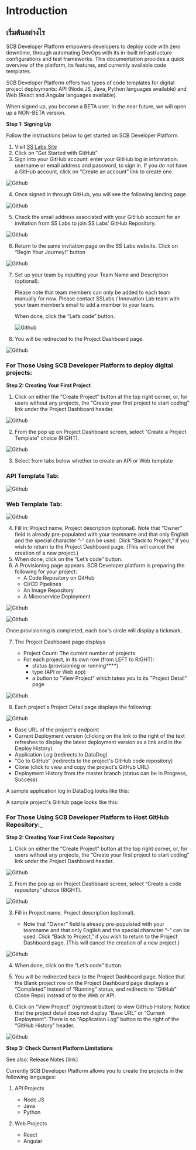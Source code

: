# Introduction </ins>

## เริ่มต้นอย่างไร

SCB Developer Platform empowers developers to deploy code with zero downtime, through automating DevOps with its in-built infrastructure configurations and test frameworks. This documentation provides a quick overview of the platform, its features, and currently available code templates.

SCB Developer Platform offers two types of code templates for digital project deployments: API (Node.JS, Java, Python languages available) and Web (React and Angular languages available). 

When signed up, you become a BETA user. In the near future, we will open up a NON-BETA version.

**Step 1: Signing Up**

Follow the instructions below to get started on SCB Developer Platform.

1. Visit [SS Labs Site](https://www.sslabs.sh/)
2. Click on “Get Started with GitHub” 
3. Sign into your GitHub account: enter your GitHub log in information: username or email address and password, to sign in. If you do not have a GitHub account, click on “Create an account” link to create one.

![Github](https://sslabs-utility.s3-ap-southeast-1.amazonaws.com/docs_image/Sign+in+with+GitHub.png)

4. Once signed in through GitHub, you will see the following landing page.

![Github](https://sslabs-utility.s3-ap-southeast-1.amazonaws.com/docs_image/accept+email.png)

5. Check the email address associated with your GitHub account for an invitation from SS Labs to join SS Labs’ GitHub Repository.

![Github](https://sslabs-utility.s3-ap-southeast-1.amazonaws.com/docs_image/GitHub.png)

6. Return to the same invitation page on the SS Labs website. Click on “Begin Your Journey!” button

![Github](https://sslabs-utility.s3-ap-southeast-1.amazonaws.com/docs_image/accept+email.png)

7. Set up your team by inputting your Team Name and Description (optional). 

	Please note that team members can only be added to each team manually for now. Please contact SSLabs / Innovation Lab team with your team member’s email to add a member to your team. 

	When done, click the “Let’s code” button.
	
	![Github](https://sslabs-utility.s3-ap-southeast-1.amazonaws.com/docs_image/team+setup.png)

8. You will be redirected to the Project Dashboard page.

![Github](https://sslabs-utility.s3-ap-southeast-1.amazonaws.com/docs_image/team+setup.png)

### For Those Using SCB Developer Platform to deploy digital projects:

**Step 2: Creating Your First Project**

1. Click on either the “Create Project” button at the top right corner, or, for users without any projects, the “Create your first project to start coding” link under the Project Dashboard header.

![Github](https://sslabs-utility.s3-ap-southeast-1.amazonaws.com/docs_image/dashboard.png)

2. From the pop up on Project Dashboard screen, select “Create a Project Template” choice (RIGHT).

![Github](https://sslabs-utility.s3-ap-southeast-1.amazonaws.com/docs_image/dashboard_+create+project+template.png)

3. Select from tabs below whether to create an API or Web template

### API Template Tab:

![Github](https://sslabs-utility.s3-ap-southeast-1.amazonaws.com/docs_image/create+project.png)

### Web Template Tab:

![Github](https://sslabs-utility.s3-ap-southeast-1.amazonaws.com/docs_image/create+project-1.png)

4. Fill in: Project name, Project description (optional). Note that “Owner” field is already pre-populated with your teamname and that only English and the special character “-” can be used. Click “Back to Project,” if you wish to return to the Project Dashboard page. (This will cancel the creation of a new project.)
5. When done, click on the “Let’s code” button.
6. A Provisioning page appears. SCB Developer platform is preparing the following for your project:
	*  A Code Repository on GitHub
	*  CI/CD Pipelines
	*  An Image Repository
	*  A Microservice Deployment

![Github](https://sslabs-utility.s3-ap-southeast-1.amazonaws.com/docs_image/project+provisioning.png)

![Github](https://sslabs-utility.s3-ap-southeast-1.amazonaws.com/docs_image/project+provisioning-1.png)

Once provisioning is completed, each box's circle will display a tickmark.

7. The Project Dashboard page displays

	* Project Count: The current number of projects
	* For each project, in its own row (from LEFT to RIGHT): 
		* 	status (provisioning or running****)
		*  type (API or Web app)
		*  a button to "View Project" which takes you to its "Project Detail" page

![Github](https://sslabs-utility.s3-ap-southeast-1.amazonaws.com/docs_image/dashboard_+project+list.png)


8. Each project's Project Detail page displays the following:

![Github](https://sslabs-utility.s3-ap-southeast-1.amazonaws.com/docs_image/project+detail_+project+template.png)

* Base URL of the project's endpoint 
* Current Deployment version (clicking on the link to the right of the text refreshes to display the latest deployment version as a link and in the Deploy History)
* Application Log (redirects to DataDog)
* "Go to GitHub" (redirects to the project's GitHub code repository)
* Clone (click to view and copy the project's GitHub URL)
* Deployment History from the master branch (status can be In Progress, Success)

A sample application log in DataDog looks like this:


A sample project's GitHub page looks like this:


### For Those Using SCB Developer Platform to Host GitHub Repository:_

**Step 2: Creating Your First Code Repository**

1. Click on either the “Create Project” button at the top right corner, or, for users without any projects, the “Create your first project to start coding” link under the Project Dashboard header.

![Github](https://sslabs-utility.s3-ap-southeast-1.amazonaws.com/docs_image/dashboard.png)

2. From the pop up on Project Dashboard screen, select “Create a code repository” choice (RIGHT).

![Github](https://sslabs-utility.s3-ap-southeast-1.amazonaws.com/docs_image/dashboard_+create+blank+project.png)

3. Fill in Project name, Project description (optional). 

	* Note that “Owner” field is already pre-populated with your teamname and that only English and the special character “-” can be used. Click “Back to Project,” if you wish to return to the Project Dashboard page. (This will cancel the creation of a new project.)

![Github](https://sslabs-utility.s3-ap-southeast-1.amazonaws.com/docs_image/create+blank+project.png)

4. When done, click on the “Let’s code” button. 

5. You will be redirected back to the Project Dashboard page. Notice that the Blank project row on the Project Dashboard page displays a “Completed” instead of “Running” status, and redirects to “GitHub” (Code Repo) instead of to the Web or API.

6. Click on “View Project” (rightmost button) to view GitHub History. Notice that the project detail does not display “Base URL” or “Current Deployment”. There is no “Application Log” button to the right of the “GitHub History” header.

![Github](https://sslabs-utility.s3-ap-southeast-1.amazonaws.com/docs_image/project+first+detail+blank+project.png)

**Step 3: Check Current Platform Limitations**

See also: Release Notes [link]

Currently SCB Developer Platform allows you to create the projects in the following languages:

1. API Projects
	* Node.JS
	* Java
	* Python

2. Web Projects
	* React
	* Angular